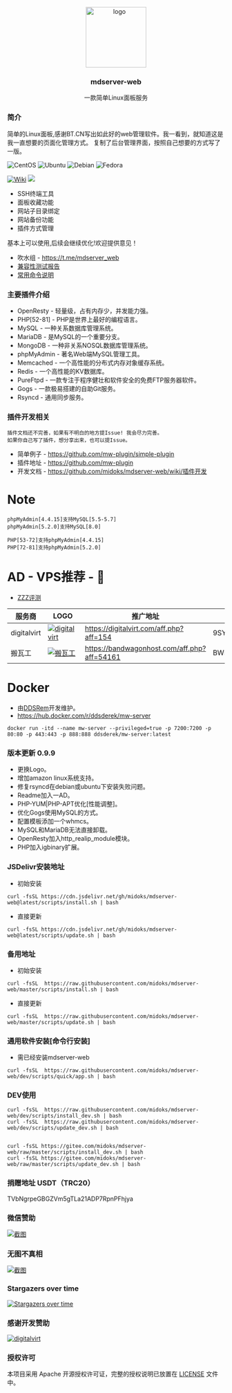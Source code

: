 <p align="center">
  <img alt="logo" src="https://raw.githubusercontent.com/midoks/mdserver-web/dev/route/static/logo.png" height="140" />
  <h3 align="center">mdserver-web</h3>
  <p align="center">一款简单Linux面板服务</p>
</p>

### 简介

简单的Linux面板,感谢BT.CN写出如此好的web管理软件。我一看到，就知道这是我一直想要的页面化管理方式。
复制了后台管理界面，按照自己想要的方式写了一版。


![CentOS](https://img.shields.io/badge/LINUX-CentOS-blue?style=for-the-badge&logo=CentOS)
![Ubuntu](https://img.shields.io/badge/LINUX-Ubuntu-blue?style=for-the-badge&logo=Ubuntu)
![Debian](https://img.shields.io/badge/LINUX-Debian-blue?style=for-the-badge&logo=Debian)
![Fedora](https://img.shields.io/badge/LINUX-Fedora-blue?style=for-the-badge&logo=Fedora)

[![Wiki](https://img.shields.io/badge/MW-Wiki-red?style=for-the-badge&logo=wiki)](https://github.com/midoks/mdserver-web/wiki)
[![](https://data.jsdelivr.com/v1/package/gh/midoks/mdserver-web/badge?style=for-the-badge)](https://www.jsdelivr.com/package/gh/midoks/mdserver-web)

* SSH终端工具
* 面板收藏功能
* 网站子目录绑定
* 网站备份功能
* 插件方式管理

基本上可以使用,后续会继续优化!欢迎提供意见！

- 吹水组 - https://t.me/mdserver_web
- [兼容性测试报告](/compatibility.md)
- [常用命令说明](/cmd.md)

### 主要插件介绍

* OpenResty - 轻量级，占有内存少，并发能力强。
* PHP[52-81] - PHP是世界上最好的编程语言。
* MySQL - 一种关系数据库管理系统。
* MariaDB - 是MySQL的一个重要分支。
* MongoDB - 一种非关系NOSQL数据库管理系统。
* phpMyAdmin - 著名Web端MySQL管理工具。
* Memcached - 一个高性能的分布式内存对象缓存系统。
* Redis - 一个高性能的KV数据库。
* PureFtpd - 一款专注于程序健壮和软件安全的免费FTP服务器软件。
* Gogs - 一款极易搭建的自助Git服务。
* Rsyncd - 通用同步服务。


### 插件开发相关

```
插件文档还不完善，如果有不明白的地方提Issue! 我会尽力完善。
如果你自己写了插件，想分享出来，也可以提Issue。
```

- 简单例子 - https://github.com/mw-plugin/simple-plugin 
- 插件地址 - https://github.com/mw-plugin
- 开发文档 - https://github.com/midoks/mdserver-web/wiki/插件开发


# Note

```
phpMyAdmin[4.4.15]支持MySQL[5.5-5.7]
phpMyAdmin[5.2.0]支持MySQL[8.0]

PHP[53-72]支持phpMyAdmin[4.4.15]
PHP[72-81]支持phpMyAdmin[5.2.0]
```

# AD - VPS推荐 - 🙏

- [ZZZ评测](https://www.zzzvps.com/)

| 服务商			| 	LOGO   |  推广地址  | 优惠码 |
| ------------- |----------|-----------|-------|
| digitalvirt	|[![digitalvirt](https://digitalvirt.com/templates/BlueWhite/img/logo-dark.svg)](https://digitalvirt.com/aff.php?aff=154) | https://digitalvirt.com/aff.php?aff=154 | 9SYDY7UH0U |
| 搬瓦工	|[![搬瓦工](https://bwh81.net/templates/organicbandwagon/images/logo.png)](https://bandwagonhost.com/aff.php?aff=54161) | https://bandwagonhost.com/aff.php?aff=54161 | BWH3HYATVBJW |

# Docker

- 由[DDSRem](https://github.com/DDSRem)开发维护。
- https://hub.docker.com/r/ddsderek/mw-server

```
docker run -itd --name mw-server --privileged=true -p 7200:7200 -p 80:80 -p 443:443 -p 888:888 ddsderek/mw-server:latest
```


### 版本更新 0.9.9

* 更换Logo。
* 增加amazon linux系统支持。
* 修复rsyncd在debian或ubuntu下安装失败问题。
* Readme加入一AD。
* PHP-YUM|PHP-APT优化[性能调整]。
* 优化Gogs使用MySQL的方式。
* 配置模板添加一个whmcs。
* MySQL和MariaDB无法直接卸载。
* OpenResty加入http_realip_module模块。
* PHP加入igbinary扩展。


### JSDelivr安装地址

- 初始安装

```
curl -fsSL https://cdn.jsdelivr.net/gh/midoks/mdserver-web@latest/scripts/install.sh | bash
```

- 直接更新

```
curl -fsSL https://cdn.jsdelivr.net/gh/midoks/mdserver-web@latest/scripts/update.sh | bash
```

### 备用地址

- 初始安装

```
curl -fsSL  https://raw.githubusercontent.com/midoks/mdserver-web/master/scripts/install.sh | bash

```

- 直接更新

```
curl -fsSL  https://raw.githubusercontent.com/midoks/mdserver-web/master/scripts/update.sh | bash
```


### 通用软件安装[命令行安装]

- 需已经安装mdserver-web

```
curl -fsSL  https://raw.githubusercontent.com/midoks/mdserver-web/dev/scripts/quick/app.sh | bash
```


### DEV使用

```
curl -fsSL  https://raw.githubusercontent.com/midoks/mdserver-web/dev/scripts/install_dev.sh | bash
curl -fsSL  https://raw.githubusercontent.com/midoks/mdserver-web/dev/scripts/update_dev.sh | bash


curl -fsSL https://gitee.com/midoks/mdserver-web/raw/master/scripts/install_dev.sh | bash
curl -fsSL https://gitee.com/midoks/mdserver-web/raw/master/scripts/update_dev.sh | bash
```

### 捐赠地址 USDT（TRC20）

TVbNgrpeGBGZVm5gTLa21ADP7RpnPFhjya


### 微信赞助

[![截图](https://cdn.jsdelivr.net/gh/midoks/mdserver-web@latest/route/static/img/weixin_zz.jpg)](https://cdn.jsdelivr.net/gh/midoks/mdserver-web@latest/route/static/img/weixin_zz.jpg)


### 无图不真相

[![截图](https://cdn.jsdelivr.net/gh/midoks/mdserver-web@latest/route/static/mdw.jpg)](https://cdn.jsdelivr.net/gh/midoks/mdserver-web@latest/route/static/mdw.jpg)


### Stargazers over time

[![Stargazers over time](https://starchart.cc/midoks/mdserver-web.svg)](https://starchart.cc/midoks/mdserver-web)


### 感谢开发赞助

[![digitalvirt](https://digitalvirt.com/templates/BlueWhite/img/logo-dark.svg)](https://digitalvirt.com/aff.php?aff=154)

### 授权许可

本项目采用 Apache 开源授权许可证，完整的授权说明已放置在 [LICENSE](https://github.com/midoks/mdserver-web/blob/master/LICENSE) 文件中。

